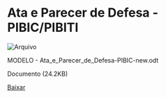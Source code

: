 


Ata e Parecer de Defesa - PIBIC/PIBITI
======================================









![Arquivo](%2b%2bplone%2b%2bufalprofile/imgs/file-icon.png)

 MODELO - Ata\_e\_Parecer\_de\_Defesa-PIBIC-new.odt  

 Documento 
 (24.2KB)
 

[Baixar](%40%40download/file/MODELO%20-%20Ata_e_Parecer_de_Defesa-PIBIC-new.3b2.d)








